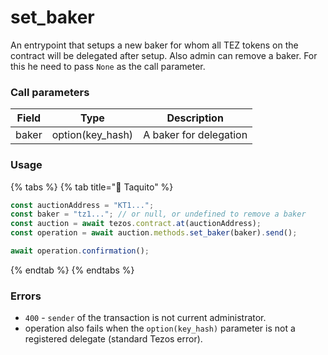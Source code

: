 # set\_baker

An entrypoint that setups a new baker for whom all TEZ tokens on the contract will be delegated after setup. Also admin can remove a baker. For this he need to pass `None` as the call parameter.

### Call parameters

| Field | Type              | Description            |
| ----- | ----------------- | ---------------------- |
| baker | option(key\_hash) | A baker for delegation |

### Usage

{% tabs %}
{% tab title="🌮 Taquito" %}
```javascript
const auctionAddress = "KT1...";
const baker = "tz1..."; // or null, or undefined to remove a baker
const auction = await tezos.contract.at(auctionAddress);
const operation = await auction.methods.set_baker(baker).send();

await operation.confirmation();
```
{% endtab %}
{% endtabs %}

### Errors

* `400` - `sender` of the transaction is not current administrator.
* operation also fails when the `option(key_hash)` parameter is not a registered delegate (standard Tezos error).
